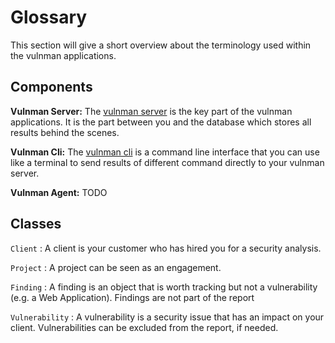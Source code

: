 # Glossary

This section will give a short overview about the terminology used within the vulnman applications.


## Components

**Vulnman Server:**
The [vulnman server](https://github.io/vulnman/vulnman) is the key part of the vulnman applications.
It is the part between you and the database which stores all results behind the scenes.

**Vulnman Cli:**
The [vulnman cli](https://github.io/vulnman/vulnman-cli) is a command line interface that you can use like a terminal to send results
of different command directly to your vulnman server.

**Vulnman Agent:**
TODO


## Classes

`Client`
:   A client is your customer who has hired you for a security analysis.

`Project`
:   A project can be seen as an engagement.

`Finding`
:   A finding is an object that is worth tracking but not a vulnerability (e.g. a Web Application).
Findings are not part of the report

`Vulnerability`
:   A vulnerability is a security issue that has an impact on your client.
Vulnerabilities can be excluded from the report, if needed.